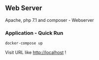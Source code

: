 ## Web Server
Apache, php 7.1 and composer - Webserver

### Application - Quick Run
``` 
docker-compose up
```
Visit  URL like [http://localhost](http://localhost) !


